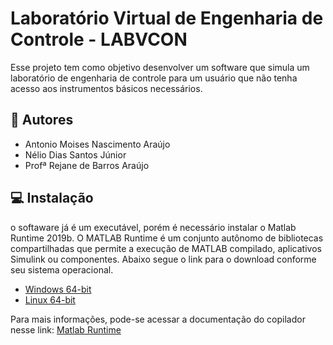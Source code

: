 # Laboratório Virtual de Engenharia de Controle - LABVCON

Esse projeto tem como objetivo desenvolver um software que simula um laboratório de engenharia de controle para um usuário que não tenha acesso aos instrumentos 
básicos necessários. 

## 🤝 Autores

* Antonio Moises Nascimento Araújo
* Nélio Dias Santos Júnior 
* Profª Rejane de Barros Araújo


## 💻 Instalação
o softaware já é um executável, porém é necessário instalar o Matlab Runtime 2019b. O MATLAB Runtime é um conjunto autônomo de bibliotecas compartilhadas que permite a execução de MATLAB compilado, aplicativos Simulink ou componentes. Abaixo segue o link para o download conforme seu sistema operacional.

* [Windows 64-bit](https://ssd.mathworks.com/supportfiles/downloads/R2020b/Release/7/deployment_files/installer/complete/win64/MATLAB_Runtime_R2020b_Update_7_win64.zip)
* [Linux 64-bit](https://ssd.mathworks.com/supportfiles/downloads/R2020b/Release/7/deployment_files/installer/complete/glnxa64/MATLAB_Runtime_R2020b_Update_7_glnxa64.zip)

Para mais informações, pode-se acessar a documentação do copilador nesse link: [Matlab Runtime](https://www.mathworks.com/help/compiler/matlab-runtime.html)
